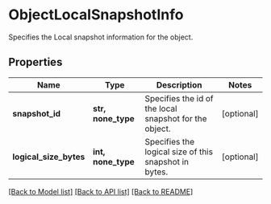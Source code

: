 # ObjectLocalSnapshotInfo

Specifies the Local snapshot information for the object.

## Properties
Name | Type | Description | Notes
------------ | ------------- | ------------- | -------------
**snapshot_id** | **str, none_type** | Specifies the id of the local snapshot for the object. | [optional] 
**logical_size_bytes** | **int, none_type** | Specifies the logical size of this snapshot in bytes. | [optional] 

[[Back to Model list]](../README.md#documentation-for-models) [[Back to API list]](../README.md#documentation-for-api-endpoints) [[Back to README]](../README.md)


